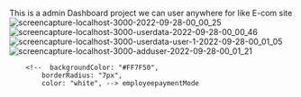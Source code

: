This is a admin Dashboard project we can user anywhere for like E-com site 
![screencapture-localhost-3000-2022-09-28-00_00_25](https://user-images.githubusercontent.com/87094943/192608075-e409bed2-2d71-4593-9def-c7842f943432.png)
![screencapture-localhost-3000-userdata-2022-09-28-00_00_46](https://user-images.githubusercontent.com/87094943/192608087-78d491fd-1b1d-4e04-9d19-133391ac92c7.png)
![screencapture-localhost-3000-userdata-user-1-2022-09-28-00_01_05](https://user-images.githubusercontent.com/87094943/192608089-d8d511d1-5cff-4266-8b28-ef7ef9e58a8a.png)
![screencapture-localhost-3000-adduser-2022-09-28-00_01_21](https://user-images.githubusercontent.com/87094943/192608104-db38df50-4aaa-41eb-994a-72d5ef8872d4.png)


<!-- <div style={{
            display: "flex",
            justifyContent:"center"
          }}>
          <h1 
          style={{
            backgroundColor: "#FF7F50",
            borderRadius: "7px",
            color: "white",
            fontFamily: "initial",
            width:"90%",
            textAlign: "center",
          }}
          > Employee Details</h1>
          </div> -->

        <!--  backgroundColor: "#FF7F50",
            borderRadius: "7px",
            color: "white", --> employeepaymentMode